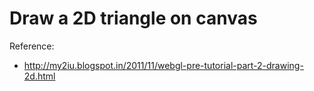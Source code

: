 Draw a 2D triangle on canvas  
=================================

Reference:  
* http://my2iu.blogspot.in/2011/11/webgl-pre-tutorial-part-2-drawing-2d.html
